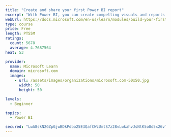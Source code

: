 ```yaml
---
title: "Create and share your first Power BI report"
excerpt: "With Power BI, you can create compelling visuals and reports. In this module, you learn how to use Power BI Desktop to connect to data, build visuals, and create a report that you can share with others in your organization. You then learn how to publish the report to the Power BI service, so that others can see your insights and benefit from your work."
webUrl: https://docs.microsoft.com/en-us/learn/modules/build-your-first-power-bi-report/
type: course
price: Free
length: PT55M
ratings:
  count: 5678
  average: 4.7687564
heat: 53

provider:
  name: Microsoft Learn
  domain: microsoft.com
  images:
    - url: /assets/images/organizations/microsoft.com-50x50.jpg
      width: 50
      height: 50

levels:
  - Beginner

topics:
  - Power BI

secured: "LwA8skN2GZpGjwBDkPdbo25E3QafCWzUmtS7z28vLwkahvJsNtK5o0d5x26vTCIX7kOD9cn7msAcvkQPO5kLP5oQ1rLrFukHn2tg/4fCY8Kk+5/9Oxqug0J+QAcDru5K/dpUy1YTNyM2f2Cu327cbyIDqTbJE/7wx2br8NWgg3KaRspOZ+SCEwVzNCSsc2qsVYrntnIXC2wty9eiCqUW+gt8fjxrBo3SLs6MBYMbdtsqLGpYiwJv6Jy24EtP7JilCiyhIcj6t0mD9uV5YvnmnIoPNFQnvTlVmmqGwGv4Ks/fYJPaLEbJbasBgwqfzt1oQMkiyoL3V7uPDscMpgIb0qjAPYEiGkG9x5J/YSVa4MAQSRYuM3lCC9QV1feYY3EsZbf9iVOc0Y0KsZCVQY+kkg/KL+mNQI3MaIeNXKrWp2I=;/Q05WeudwT+/XQ3KxCOu+Q=="
---
```


